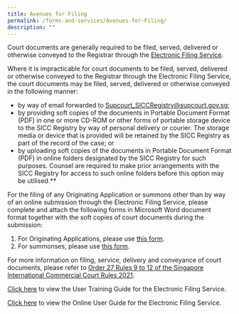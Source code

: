 ```yaml
---
title: Avenues for Filing
permalink: /forms-and-services/Avenues-for-Filing/
description: ""
---
```

Court documents are generally required to be filed, served, delivered or otherwise conveyed to the Registrar through the [Electronic Filing Service](https://www.elitigation.sg/_layouts/IELS/HomePage/Pages/Home.aspx).

Where it is impracticable for court documents to be filed, served, delivered or otherwise conveyed to the Registrar through the Electronic Filing Service, the court documents may be filed, served, delivered or otherwise conveyed in the following manner:

*  by way of email forwarded to [Supcourt\_SICCRegistry@supcourt.gov.sg](mailto:Supcourt_SICCRegistry@supcourt.gov.sg);
*    by providing soft copies of the documents in Portable Document Format (PDF) in one or more CD-ROM or other forms of portable storage device to the SICC Registry by way of personal delivery or courier. The storage media or device that is provided will be retained by the SICC Registry as part of the record of the case; or
*   by uploading soft copies of the documents in Portable Document Format (PDF) in online folders designated by the SICC Registry for such purposes. Counsel are required to make prior arrangements with the SICC Registry for access to such online folders before this option may be utilised.**

For the filing of any Originating Application or summons other than by way of an online submission through the Electronic Filing Service, please complete and attach the following forms in Microsoft Word document format together with the soft copies of court documents during the submission:

1.    For Originating Applications, please use [this form](https://www.sicc.gov.sg/docs/default-source/avenues-for-filing/originating-applications-form.doc).
2.    For summonses, please use [this form](https://www.sicc.gov.sg/docs/default-source/avenues-for-filing/summons-filing-form.docx).

For more information on filing, service, delivery and conveyance of court documents, please refer to [Order 27 Rules 9 to 12 of the Singapore International Commercial Court Rules 2021](https://sso.agc.gov.sg/SL/SCJA1969-S924-2021?DocDate=20211202). 

[Click here](https://www.elitigation.sg/Documents/Training_Package_A1_User_Module_version_3.pdf) to view the User Training Guide for the Electronic Filing Service.

[Click here](https://www.elitigation.sg/_layouts/IELS/ELITWebHelp/Introduction/Main_Menu.htm) to view the Online User Guide for the Electronic Filing Service.